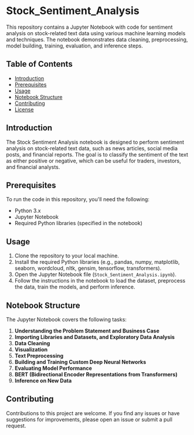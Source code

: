 # Stock_Sentiment_Analysis

This repository contains a Jupyter Notebook with code for sentiment analysis on stock-related text data using various machine learning models and techniques. The notebook demonstrates data cleaning, preprocessing, model building, training, evaluation, and inference steps.

## Table of Contents

- [Introduction](#introduction)
- [Prerequisites](#prerequisites)
- [Usage](#usage)
- [Notebook Structure](#notebook-structure)
- [Contributing](#contributing)
- [License](#license)

## Introduction

The Stock Sentiment Analysis notebook is designed to perform sentiment analysis on stock-related text data, such as news articles, social media posts, and financial reports. The goal is to classify the sentiment of the text as either positive or negative, which can be useful for traders, investors, and financial analysts.

## Prerequisites

To run the code in this repository, you'll need the following:

- Python 3.x
- Jupyter Notebook
- Required Python libraries (specified in the notebook)

## Usage

1. Clone the repository to your local machine.
2. Install the required Python libraries (e.g., pandas, numpy, matplotlib, seaborn, wordcloud, nltk, gensim, tensorflow, transformers).
3. Open the Jupyter Notebook file (`Stock_Sentiment_Analysis.ipynb`).
4. Follow the instructions in the notebook to load the dataset, preprocess the data, train the models, and perform inference.

## Notebook Structure

The Jupyter Notebook covers the following tasks:

1. **Understanding the Problem Statement and Business Case**
2. **Importing Libraries and Datasets, and Exploratory Data Analysis**
3. **Data Cleaning**
4. **Visualization**
5. **Text Preprocessing**
6. **Building and Training Custom Deep Neural Networks**
7. **Evaluating Model Performance**
8. **BERT (Bidirectional Encoder Representations from Transformers)**
9. **Inference on New Data**

## Contributing

Contributions to this project are welcome. If you find any issues or have suggestions for improvements, please open an issue or submit a pull request.

